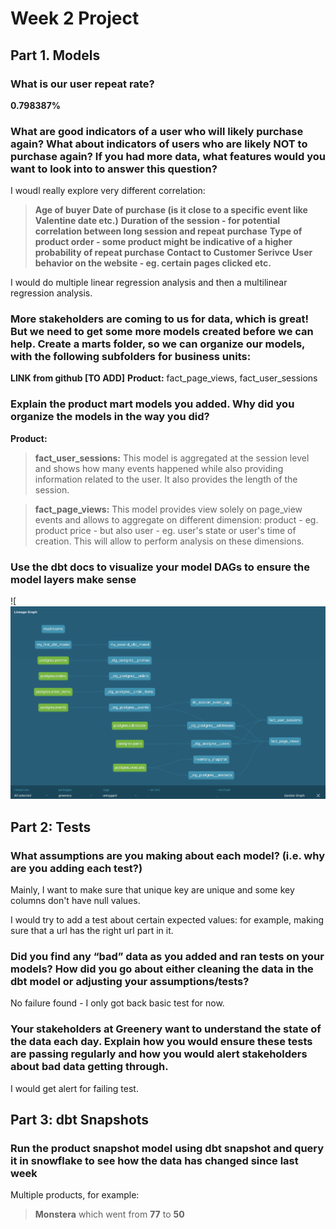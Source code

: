 # Week 2 Project

## Part 1. Models

### What is our user repeat rate? 
**0.798387%**



### What are good indicators of a user who will likely purchase again? What about indicators of users who are likely NOT to purchase again? If you had more data, what features would you want to look into to answer this question?
I woudl really explore very different correlation: 
> **Age of buyer**
> **Date of purchase (is it close to a specific event like Valentine date etc.)**
> **Duration of the session - for potential correlation between long session and repeat purchase**
> **Type of product order - some product might be indicative of a higher probability of repeat purchase**
> **Contact to Customer Serivce**
> **User behavior on the website - eg. certain pages clicked etc.**

I would do multiple linear regression analysis and then a multilinear regression analysis.


### More stakeholders are coming to us for data, which is great! But we need to get some more models created before we can help. Create a marts folder, so we can organize our models, with the following subfolders for business units:
**LINK from github [TO ADD]**
**Product:**
fact_page_views, fact_user_sessions

        
### Explain the product mart models you added. Why did you organize the models in the way you did?

**Product:**
> **fact_user_sessions:**
    This model is aggregated at the session level and shows how many events happened while also providing information related to the user. It also provides the length of the session.

> **fact_page_views:**
    This model provides view solely on page_view events and allows to aggregate on different dimension: product - eg. product price - but also user - eg. user's state or user's time of creation. This will allow to perform analysis on these dimensions. 




### Use the dbt docs to visualize your model DAGs to ensure the model layers make sense
![<img width="904" alt="Screen Shot DAG" src="https://raw.githubusercontent.com/alexportia/course-dbt/refs/heads/main/greenery/image.png">


## Part 2: Tests

### What assumptions are you making about each model? (i.e. why are you adding each test?)

Mainly, I want to make sure that unique key are unique and some key columns don't have null values.

I would try to add a test about certain expected values: for example, making sure that a url has the right url part in it.


### Did you find any “bad” data as you added and ran tests on your models? How did you go about either cleaning the data in the dbt model or adjusting your assumptions/tests?
No failure found - I only got back basic test for now.



### Your stakeholders at Greenery want to understand the state of the data each day. Explain how you would ensure these tests are passing regularly and how you would alert stakeholders about bad data getting through.
I would get alert for failing test.


## Part 3: dbt Snapshots

### Run the product snapshot model using dbt snapshot and query it in snowflake to see how the data has changed since last week
Multiple products, for example:
> **Monstera** which went from **77** to **50**
